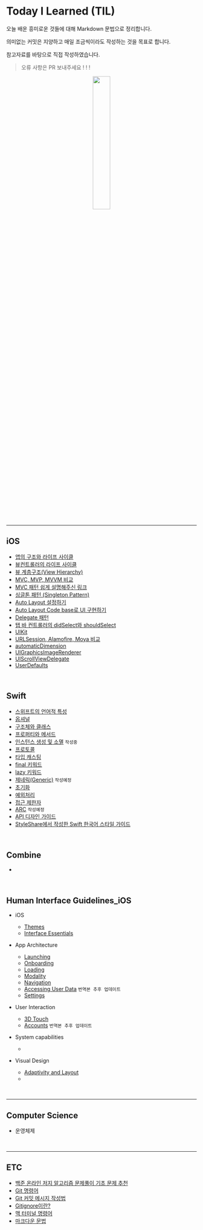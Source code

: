 # Today I Learned (TIL)

오늘 배운 흥미로운 것들에 대해 Markdown 문법으로 정리합니다. 

의미없는 커밋은 지양하고 매일 조금씩이라도 작성하는 것을 목표로 합니다.

참고자료를 바탕으로 직접 작성하였습니다.

> 오류 사항은 PR 보내주세요 ! ! !

<p align="center"><img src= "https://img1.daumcdn.net/thumb/R1280x0.fjpg/?fname=http://t1.daumcdn.net/brunch/service/user/703K/image/Qqqhpwp4N49IKrbf2F0Lrp0l6L4.jpg" width="30%" ></p>

---

## iOS
  - [앱의 구조와 라이프 사이클](./iOS/AppStructure,%20AppLifeCycle.md)
  - [뷰컨트롤러의 라이프 사이클](./iOS/ViewController%20Life%20Cycle.md)
  - [뷰 계층구조(View Hierarchy)](./iOS/ViewHierarchy.md)
  - [MVC, MVP, MVVM 비교](./iOS/MVC,%20MVP,%20MVVM.md)
  - [MVC 패턴 쉽게 설명해주신 링크](./iOS/MVC.md)
  - [싱글톤 패턴 (Singleton Pattern)](./iOS/SingletonPattern.md)
  - [Auto Layout 설정하기](./iOS/Auto%20Layout.md)
  - [Auto Layout Code base로 UI 구현하기](./iOS/Auto%20Layout-Code%20base%20UI.md)
  - [Delegate 패턴](./iOS/Delegate%20Pattern.md)
  - [탭 바 컨트롤러의 didSelect와 shouldSelect ](./iOS/tabBarController.md)
  - [UIKit](./ios/UIKit.md)
  - [URLSession, Alamofire, Moya 비교](./iOS/ServerCommunication.md)
  - [automaticDimension](./iOS/automaticDimension.md)
  - [UIGraphicsImageRenderer](./iOS/UIGraphicsImageRenderer.md)
  - [UIScrollViewDelegate](./iOS/UIScrollViewDelegate.md)
  - [UserDefaults](./iOS/UserDefaults.md)


<br>

## Swift
  - [스위프트의 언어적 특성](./Swift/About%20Swift.md)
  - [옵셔널](./Swift/Optionals.md)
  - [구조체와 클래스](./Swift/Struct,%20Class.md)
  - [프로퍼티와 메서드](./Swift/Property.md)
  - [인스턴스 생성 및 소멸](./Swift/Instance.md) `작성중`
  - [프로토콜](./Swift/Protocol.md)
  - [타입 캐스팅](./iOS/TypeCasting.md)
  - [final 키워드](./Swift/final.md)
  - [lazy 키워드](./Swift/lazy.md)
  - [제네릭(Generic)](./Swift/Generic.md) `작성예정`
  - [초기화](./Swift/init.md)
  - [예외처리](./Swift/exception.md)
  - [접근 제한자](./Swift/AccessControl.md)
  - [ARC](./Swift/ARC.md) `작성예정`
  - [API 디자인 가이드](./Swift/API%20Design%20Guidelines.md)
  - [StyleShare에서 작성한 Swift 한국어 스타일 가이드](./Swift/Swift%20Style%20Guide%20by%20StyleShare.md)

<br>

## Combine
  - 

<br>

## Human Interface Guidelines_iOS
  - iOS
    - [Themes](./HIG_iOS/1-1.Themes.md)
    - [Interface Essentials](./HIG_iOS/1-2.Interface%20Essentials.md)

  - App Architecture
    - [Launching](./HIG_iOS/2-1.Launching.md)
    - [Onboarding](./HIG_iOS/2-2.Onboarding.md)
    - [Loading](./HIG_iOS/2-3.Loading.md)
    - [Modality](./HIG_iOS/2-4.Modality.md)
    - [Navigation](./HIG_iOS/2-5.Navigation.md)
    - [Accessing User Data](./HIG_iOS/2-6.Accessing%20User%20Data%20and%20Resources.md) `번역본 추후 업데이트`
    - [Settings](./HIG_iOS/2-7.Settings.md)

  - User Interaction
    - [3D Touch](./HIG_iOS/3-1.3D%20Touch.md)
    - [Accounts](./HIG_iOS/3-2.Accounts.md) `번역본 추후 업데이트`

  - System capabilities
    - []()

  - Visual Design
    - [Adaptivity and Layout](./HIG_iOS/5-1.Adaptivity%20and%20Layout.md)
    - []()

<br>

---

## Computer Science

  - 운영체제



<br>

---

## ETC
  - [백준 온라인 저지 알고리즘 문제풀이 기초 문제 추천](./ETC/BOJ%20PS.md)
  - [Git 명령어](./ETC/Git%20Commit%20Message.md)
  - [Git 커밋 메시지 작성법](./ETC/Git%20Command%20Line.md)
  - [Gitignore이란?](./ETC/Gitignore.md)
  - [맥 터미널 명령어](./ETC/Mac%20Terminal%20Command.md)
  - [마크다운 문법](./ETC/Markdown.md)
